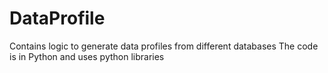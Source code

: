 # DataProfile
Contains logic to generate data profiles from different databases
The code is in Python and uses python libraries
